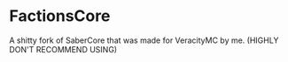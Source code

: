 # FactionsCore

A shitty fork of SaberCore that was made for VeracityMC by me. (HIGHLY DON'T RECOMMEND USING)
